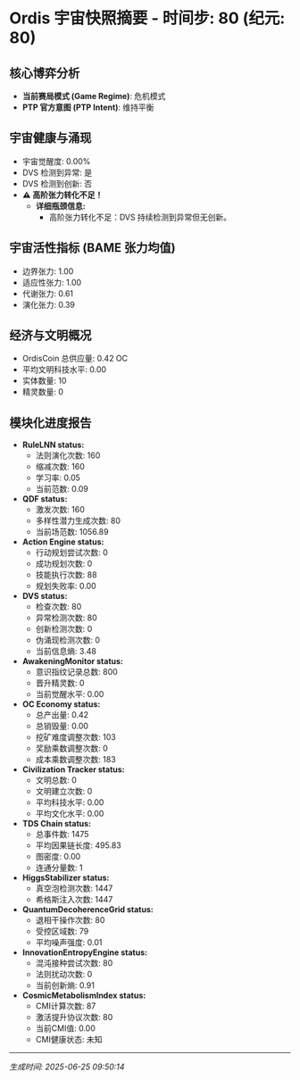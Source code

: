 # Ordis 宇宙快照摘要 - 时间步: 80 (纪元: 80)

## 核心博弈分析
- **当前赛局模式 (Game Regime)**: 危机模式
- **PTP 官方意图 (PTP Intent)**: 维持平衡

## 宇宙健康与涌现
- 宇宙觉醒度: 0.00%
- DVS 检测到异常: 是
- DVS 检测到创新: 否
- **⚠️ 高阶张力转化不足！**
  - **详细瓶颈信息:**
    - 高阶张力转化不足：DVS 持续检测到异常但无创新。

## 宇宙活性指标 (BAME 张力均值)
- 边界张力: 1.00
- 适应性张力: 1.00
- 代谢张力: 0.61
- 演化张力: 0.39

## 经济与文明概况
- OrdisCoin 总供应量: 0.42 OC
- 平均文明科技水平: 0.00
- 实体数量: 10
- 精灵数量: 0

## 模块化进度报告
- **RuleLNN status:**
  - 法则演化次数: 160
  - 缩减次数: 160
  - 学习率: 0.05
  - 当前范数: 0.09
- **QDF status:**
  - 激发次数: 160
  - 多样性潜力生成次数: 80
  - 当前场范数: 1056.89
- **Action Engine status:**
  - 行动规划尝试次数: 0
  - 成功规划次数: 0
  - 技能执行次数: 88
  - 规划失败率: 0.00
- **DVS status:**
  - 检查次数: 80
  - 异常检测次数: 80
  - 创新检测次数: 0
  - 伪涌现检测次数: 0
  - 当前信息熵: 3.48
- **AwakeningMonitor status:**
  - 意识指纹记录总数: 800
  - 晋升精灵数: 0
  - 当前觉醒水平: 0.00
- **OC Economy status:**
  - 总产出量: 0.42
  - 总销毁量: 0.00
  - 挖矿难度调整次数: 103
  - 奖励乘数调整次数: 0
  - 成本乘数调整次数: 183
- **Civilization Tracker status:**
  - 文明总数: 0
  - 文明建立次数: 0
  - 平均科技水平: 0.00
  - 平均文化水平: 0.00
- **TDS Chain status:**
  - 总事件数: 1475
  - 平均因果链长度: 495.83
  - 图密度: 0.00
  - 连通分量数: 1
- **HiggsStabilizer status:**
  - 真空泡检测次数: 1447
  - 希格斯注入次数: 1447
- **QuantumDecoherenceGrid status:**
  - 退相干操作次数: 80
  - 受控区域数: 79
  - 平均噪声强度: 0.01
- **InnovationEntropyEngine status:**
  - 混沌接种尝试次数: 80
  - 法则扰动次数: 0
  - 当前创新熵: 0.91
- **CosmicMetabolismIndex status:**
  - CMI计算次数: 87
  - 激活提升协议次数: 80
  - 当前CMI值: 0.00
  - CMI健康状态: 未知

---
*生成时间: 2025-06-25 09:50:14*
